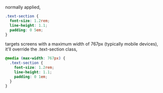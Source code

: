 normally applied,
```css
.text-section {
  font-size: 1.2rem;
  line-height: 1.1;
  padding: 0 5em;
}
```
targets screens with a maximum width of 767px (typically mobile devices), <br>
it'll override the .text-section class,
```css
@media (max-width: 767px) {
  .text-section {
    font-size: 1.2rem;
    line-height: 1.1;
    padding: 0 1em;
  }
}
```
